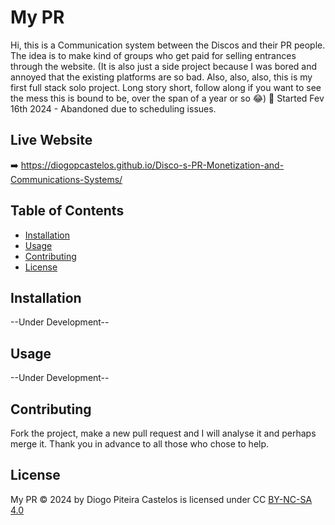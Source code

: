 # My PR

Hi, this is a Communication system between the Discos and their PR people. The idea is to make kind of groups who get paid for selling entrances through the website. (It is also just a side project because I was bored and annoyed that the existing platforms are so bad. Also, also, also, this is my first full stack solo project. Long story short, follow along if you want to see the mess this is bound to be, over the span of a year or so 😂) 
📅 Started Fev 16th 2024 - Abandoned due to scheduling issues.

## Live Website

➡️ https://diogopcastelos.github.io/Disco-s-PR-Monetization-and-Communications-Systems/

## Table of Contents

- [Installation](#installation)
- [Usage](#usage)
- [Contributing](#contributing)
- [License](#license)

## Installation

--Under Development--

## Usage

--Under Development--

## Contributing

Fork the project, make a new pull request and I will analyse it and perhaps merge it. Thank you in advance to all those who chose to help.

## License

My PR © 2024 by Diogo Piteira Castelos is licensed under CC [BY-NC-SA 4.0](https://creativecommons.org/licenses/by-nc-sa/4.0/)

